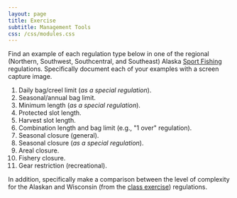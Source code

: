 ```yaml
---
layout: page
title: Exercise
subtitle: Management Tools
css: /css/modules.css
---
```


Find an example of each regulation type below in one of the regional (Northern, Southwest, Southcentral, and Southeast) Alaska [Sport Fishing](http://www.adfg.alaska.gov/index.cfm?adfg=fishregulations.sport) regulations.  Specifically document each of your examples with a screen capture image.

1. Daily bag/creel limit (*as a special regulation*).
1. Seasonal/annual bag limit.
1. Minimum length (*as a special regulation*).
1. Protected slot length.
1. Harvest slot length.
1. Combination length and bag limit (e.g., "1 over" regulation).
1. Seasonal closure (general).
1. Seasonal closure (*as a special regulation*).
1. Areal closure.
1. Fishery closure.
1. Gear restriction (recreational).

In addition, specifically make a comparison between the level of complexity for the Alaskan and Wisconsin (from the [class exercise](../CEX/ManagementTools_CEX1.md)) regulations.
